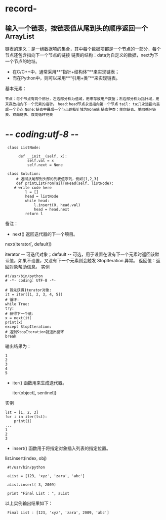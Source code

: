 # record-
## 输入一个链表，按链表值从尾到头的顺序返回一个ArrayList ##


链表的定义：是一组数据项的集合，其中每个数据项都是一个节点的一部分，每个节点还包含指向下一个节点的链接
链表的结构：data为自定义的数据，next为下一个节点的地址。

- 在C/C++中，通常采用**“指针+结构体”**来实现链表；
- 而在Python中，则可以采用**“引用+类”**来实现链表。


基本元素：

`节点：每个节点有两个部分，左边部分称为值域，用来存放用户数据；右边部分称为指针域，用来存放指向下一个元素的指针。`
`head:head节点永远指向第一个节点`
`tail: tail永远指向最后一个节点`
`None:链表中最后一个节点的指针域为None值`
`链表种类：单向链表、单向循环链表、双向链表、双向循环链表`

 # -*- coding:utf-8 -*-

     class ListNode:

          def __init__(self, x):
              self.val = x
              self.next = None
 
     class Solution:
         # 返回从尾部到头部的列表值序列，例如[1,2,3]
         def printListFromTailToHead(self, listNode):
        # write code here
             l = []
             head = listNode
             while head:
                 l.insert(0, head.val)
                 head = head.next
             return l

备注：



- next() 返回迭代器的下一个项目。

next(iterator[, default])


iterator -- 可迭代对象；default -- 可选，用于设置在没有下一个元素时返回该默认值，如果不设置，又没有下一个元素则会触发 StopIteration 异常。
返回值：返回对象帮助信息。
实例

    #!/usr/bin/python
    # -*- coding: UTF-8 -*-
 
    # 首先获得Iterator对象:
    it = iter([1, 2, 3, 4, 5])
    # 循环:
    while True:
    try:
    # 获得下一个值:
    x = next(it)
    print(x)
    except StopIteration:
    # 遇到StopIteration就退出循环
    break
 输出结果为：

    1
    2
    3
    4
    5 

- iter() 函数用来生成迭代器。

   iter(object[, sentinel])

实例

    lst = [1, 2, 3]
    for i in iter(lst):
        print(i)
    ... 
    1
    2
    3

- insert() 函数用于将指定对象插入列表的指定位置。

list.insert(index, obj)
   
     #!/usr/bin/python

     aList = [123, 'xyz', 'zara', 'abc']

     aList.insert( 3, 2009)

     print "Final List : ", aList
以上实例输出结果如下：

     Final List : [123, 'xyz', 'zara', 2009, 'abc']
